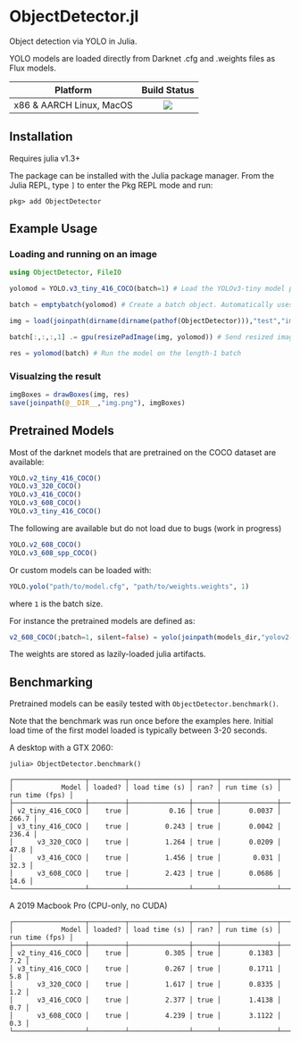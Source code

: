 # ObjectDetector.jl

Object detection via YOLO in Julia.

YOLO models are loaded directly from Darknet .cfg and .weights files as Flux models.


| **Platform**                                                               | **Build Status**                                                                                |
|:-------------------------------------------------------------------------------:|:-----------------------------------------------------------------------------------------------:|
| x86 & AARCH Linux, MacOS | [![][travis-img]][travis-url] |


## Installation

Requires julia v1.3+

The package can be installed with the Julia package manager.
From the Julia REPL, type `]` to enter the Pkg REPL mode and run:

```
pkg> add ObjectDetector
```


## Example Usage

### Loading and running on an image
```julia
using ObjectDetector, FileIO

yolomod = YOLO.v3_tiny_416_COCO(batch=1) # Load the YOLOv3-tiny model pretrained on COCO, with a batch size of 1

batch = emptybatch(yolomod) # Create a batch object. Automatically uses the GPU if available

img = load(joinpath(dirname(dirname(pathof(ObjectDetector))),"test","images","dog-cycle-car.png"))

batch[:,:,:,1] .= gpu(resizePadImage(img, yolomod)) # Send resized image to the batch

res = yolomod(batch) # Run the model on the length-1 batch
```

### Visualzing the result
```julia
imgBoxes = drawBoxes(img, res)
save(joinpath(@__DIR__,"img.png"), imgBoxes)
```


## Pretrained Models
Most of the darknet models that are pretrained on the COCO dataset are available:
```julia
YOLO.v2_tiny_416_COCO()
YOLO.v3_320_COCO()
YOLO.v3_416_COCO()
YOLO.v3_608_COCO()
YOLO.v3_tiny_416_COCO()
```
The following are available but do not load due to bugs (work in progress)
```julia
YOLO.v2_608_COCO()
YOLO.v3_608_spp_COCO()
```

Or custom models can be loaded with:
```julia
YOLO.yolo("path/to/model.cfg", "path/to/weights.weights", 1)
```
where `1` is the batch size.

For instance the pretrained models are defined as:
```julia
v2_608_COCO(;batch=1, silent=false) = yolo(joinpath(models_dir,"yolov2-608.cfg"), getArtifact("yolov2-COCO"), batch, silent=silent)
```

The weights are stored as lazily-loaded julia artifacts.

## Benchmarking

Pretrained models can be easily tested with `ObjectDetector.benchmark()`.

Note that the benchmark was run once before the examples here. Initial load time
of the first model loaded is typically between 3-20 seconds.

A desktop with a GTX 2060:
```
julia> ObjectDetector.benchmark()

┌──────────────────┬─────────┬───────────────┬──────┬──────────────┬────────────────┐
│            Model │ loaded? │ load time (s) │ ran? │ run time (s) │ run time (fps) │
├──────────────────┼─────────┼───────────────┼──────┼──────────────┼────────────────┤
│ v2_tiny_416_COCO │    true │          0.16 │ true │       0.0037 │          266.7 │
│ v3_tiny_416_COCO │    true │         0.243 │ true │       0.0042 │          236.4 │
│      v3_320_COCO │    true │         1.264 │ true │       0.0209 │           47.8 │
│      v3_416_COCO │    true │         1.456 │ true │        0.031 │           32.3 │
│      v3_608_COCO │    true │         2.423 │ true │       0.0686 │           14.6 │
└──────────────────┴─────────┴───────────────┴──────┴──────────────┴────────────────┘
```

A 2019 Macbook Pro (CPU-only, no CUDA)
```
┌──────────────────┬─────────┬───────────────┬──────┬──────────────┬────────────────┐
│            Model │ loaded? │ load time (s) │ ran? │ run time (s) │ run time (fps) │
├──────────────────┼─────────┼───────────────┼──────┼──────────────┼────────────────┤
│ v2_tiny_416_COCO │    true │         0.305 │ true │       0.1383 │            7.2 │
│ v3_tiny_416_COCO │    true │         0.267 │ true │       0.1711 │            5.8 │
│      v3_320_COCO │    true │         1.617 │ true │       0.8335 │            1.2 │
│      v3_416_COCO │    true │         2.377 │ true │       1.4138 │            0.7 │
│      v3_608_COCO │    true │         4.239 │ true │       3.1122 │            0.3 │
└──────────────────┴─────────┴───────────────┴──────┴──────────────┴────────────────┘
```


[discourse-tag-url]: https://discourse.julialang.org/tags/yolo

[travis-img]: https://travis-ci.com/ianshmean/ObjectDetector.jl.svg?branch=master
[travis-url]: https://travis-ci.com/ianshmean/ObjectDetector.jl

[codecov-img]: https://codecov.io/gh/ianshmean/ObjectDetector.jl/branch/master/graph/badge.svg
[codecov-url]: https://codecov.io/gh/ianshmean/ObjectDetector.jl

[coveralls-img]: https://coveralls.io/repos/github/ianshmean/ObjectDetector.jl/badge.svg?branch=master
[coveralls-url]: https://coveralls.io/github/ianshmean/ObjectDetector.jl?branch=master

[issues-url]: https://github.com/ianshmean/ObjectDetector.jl/issues
